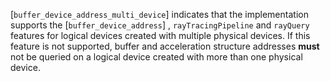 [`buffer_device_address_multi_device`] indicates that the implementation
supports the [`buffer_device_address`]
, `rayTracingPipeline` and `rayQuery` features
for logical devices created with multiple physical devices.
If this feature is not supported, buffer
and acceleration structure
addresses  **must**  not be queried on a logical device created with more
than one physical device.